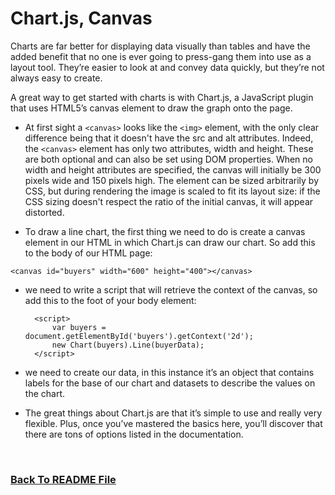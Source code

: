 # Chart.js, Canvas

Charts are far better for displaying data visually than tables and have the added benefit that no one is ever going to press-gang them into use as a layout tool. They’re easier to look at and convey data quickly, but they’re not always easy to create.

A great way to get started with charts is with Chart.js, a JavaScript plugin that uses HTML5’s canvas element to draw the graph onto the page.

* At first sight a `<canvas>` looks like the `<img>` element, with the only clear difference being that it doesn't have the src and alt attributes. Indeed, the `<canvas>` element has only two attributes, width and height. These are both optional and can also be set using DOM properties. When no width and height attributes are specified, the canvas will initially be 300 pixels wide and 150 pixels high. The element can be sized arbitrarily by CSS, but during rendering the image is scaled to fit its layout size: if the CSS sizing doesn't respect the ratio of the initial canvas, it will appear distorted.


* To draw a line chart, the first thing we need to do is create a canvas element in our HTML in which Chart.js can draw our chart. So add this to the body of our HTML page:

`<canvas id="buyers" width="600" height="400"></canvas>`

* we need to write a script that will retrieve the context of the canvas, so add this to the foot of your body element:

        <script>
            var buyers = document.getElementById('buyers').getContext('2d');
            new Chart(buyers).Line(buyerData);
        </script>


* we need to create our data, in this instance it’s an object that contains labels for the base of our chart and datasets to describe the values on the chart.       


* The great things about Chart.js are that it’s simple to use and really very flexible. Plus, once you’ve mastered the basics here, you’ll discover that there are tons of options listed in the documentation.


 <br>


### [Back To README File](https://raghadmustafa96.github.io/reading-notes/README201)